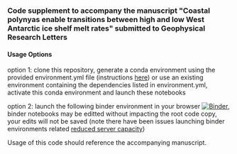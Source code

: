 ### Code supplement to accompany the manuscript  "Coastal polynyas enable transitions between high and low West Antarctic ice shelf melt rates" submitted to Geophysical Research Letters


#### Usage Options
option 1: clone this repository, generate a conda environment using the provided environment.yml file (instructions [here](https://conda.io/projects/conda/en/latest/user-guide/tasks/manage-environments.html)) or use an existing environment containing the dependencies listed in environment.yml, activate this conda environment and launch these notebooks

option 2: launch the following binder environment in your browser [![Binder](https://mybinder.org/badge_logo.svg)](https://mybinder.org/v2/gh/ruth-moorman/Moorman-et-al-GRL-submission-2023/HEAD), binder notebooks may be editted without impacting the root code copy, your edits will not be saved (note there have been issues launching binder environments related [reduced server capacity](https://blog.jupyter.org/mybinder-org-reducing-capacity-c93ccfc6413f)) 

Usage of this code should reference the accompanying manuscript.
